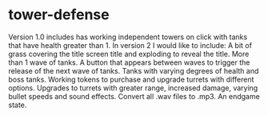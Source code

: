 # tower-defense

Version 1.0 includes has working independent towers on click with tanks that have health greater than 1.  In version 2 I would like to include:
  A bit of grass covering the title screen title and exploding to reveal the title.
  More than 1 wave of tanks.
  A button that appears between waves to trigger the release of the next wave of tanks.
  Tanks with varying degrees of health and boss tanks.
  Working tokens to purchase and upgrade turrets with different options.
  Upgrades to turrets with greater range, increased damage, varying bullet speeds and sound effects.
  Convert all .wav files to .mp3.
  An endgame state.
